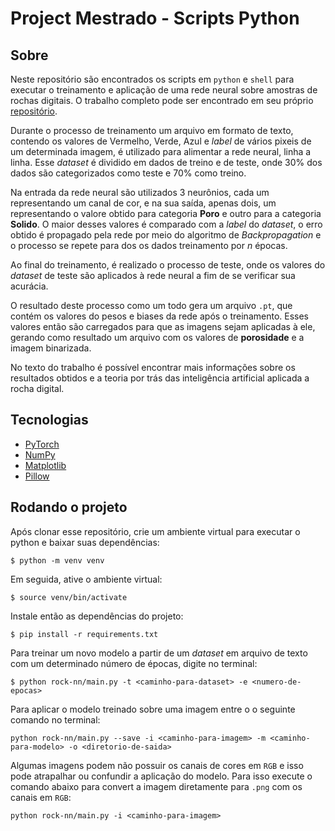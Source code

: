# Project Mestrado - Scripts Python

## Sobre 

Neste repositório são encontrados os scripts em `python` e `shell` para executar o treinamento e aplicação de uma rede neural sobre amostras de rochas digitais. O trabalho completo pode ser encontrado em seu próprio [repositório](https://github.com/hereisjohnny2/TeseMestrado).

Durante o processo de treinamento um arquivo em formato de texto, contendo os valores de Vermelho, Verde, Azul e *label* de vários pixeis de um determinada imagem, é utilizado para alimentar a rede neural, linha a linha. Esse *dataset* é dividido em dados de treino e de teste, onde 30% dos dados são categorizados como teste e 70% como treino.

Na entrada da rede neural são utilizados 3 neurônios, cada um representando um canal de cor, e na sua saída, apenas dois, um representando o valore obtido para categoria **Poro** e outro para a categoria **Solido**. O maior desses valores é comparado com a *label* do *dataset*, o erro obtido é propagado pela rede por meio do algoritmo de *Backpropagation* e o processo se repete para dos os dados treinamento por *n* épocas. 

Ao final do treinamento, é realizado o processo de teste, onde os valores do *dataset* de teste são aplicados à rede neural a fim de se verificar sua acurácia.

O resultado deste processo como um todo gera um arquivo `.pt`, que contém os valores do pesos e biases da rede após o treinamento. Esses valores então são carregados para que as imagens sejam aplicadas à ele, gerando como resultado um arquivo com os valores de **porosidade** e a imagem binarizada.

No texto do trabalho é possível encontrar mais informações sobre os resultados obtidos e a teoria por trás das inteligência artificial aplicada a rocha digital.

## Tecnologias

- [PyTorch](https://pytorch.org/)
- [NumPy](https://numpy.org/)
- [Matplotlib](https://matplotlib.org/)
- [Pillow](https://pillow.readthedocs.io/en/stable/)

## Rodando o projeto

Após clonar esse repositório, crie um ambiente virtual para executar o python e baixar suas dependências:

```shell
$ python -m venv venv
```

Em seguida, ative o ambiente virtual:

```shell
$ source venv/bin/activate 
```

Instale então as dependências do projeto:

```shell
$ pip install -r requirements.txt
```

Para treinar um novo modelo a partir de um *dataset* em arquivo de texto com um determinado número de épocas, digite no terminal:

```shell
$ python rock-nn/main.py -t <caminho-para-dataset> -e <numero-de-epocas>
```

Para aplicar o modelo treinado sobre uma imagem entre o o seguinte comando no terminal:

```shell
python rock-nn/main.py --save -i <caminho-para-imagem> -m <caminho-para-modelo> -o <diretorio-de-saida>
```

Algumas imagens podem não possuir os canais de cores em `RGB` e isso pode atrapalhar ou confundir a aplicação do modelo. Para isso execute o comando abaixo para convert a imagem diretamente para `.png` com os canais em `RGB`:

```shell
python rock-nn/main.py -i <caminho-para-imagem>
```